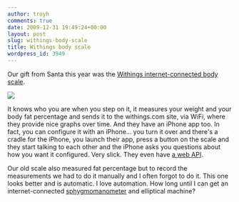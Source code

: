 ```yaml
---
author: troyh
comments: true
date: 2009-12-31 19:49:24+00:00
layout: post
slug: withings-body-scale
title: Withings body scale
wordpress_id: 3949
---
```


Our gift from Santa this year was the [Withings internet-connected body scale](http://www.withings.com/).

[![](http://www.withings.com/images/corp/en/balance/balancePerspective.png)](http://www.withings.com/en/bodyscale/design)

It knows who you are when you step on it, it measures your weight and your body fat percentage and sends it to the withings.com site, via WiFi, where they provide nice graphs over time. And they have an iPhone app too. In fact, you can configure it with an iPhone... you turn it over and there's a cradle for the iPhone, you launch their app, press a button on the scale and they start talking to each other and the iPhone asks you questions about how you want it configured. Very slick. They even have [a web API](http://www.withings.com/en/api/bodyscale).

Our old scale also measured fat percentage but to record the measurements we had to do it manually and I often forgot to do it. This one looks better and is automatic. I love automation. How long until I can get an internet-connected [sphygmomanometer](http://en.wikipedia.org/wiki/Sphygmomanometer) and elliptical machine?
